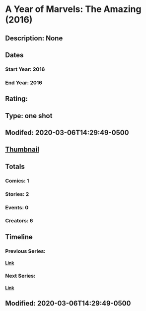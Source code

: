 # A Year of Marvels: The Amazing (2016)
## Description: None
## Dates
### Start Year: 2016
### End Year: 2016
## Rating: 
## Type: one shot
## Modifed: 2020-03-06T14:29:49-0500
## [Thumbnail](http://i.annihil.us/u/prod/marvel/i/mg/b/40/image_not_available.jpg)
## Totals
### Comics: 1
### Stories: 2
### Events: 0
### Creators: 6
## Timeline
### Previous Series: 
#### [Link]()
### Next Series: 
#### [Link]()
## Modified: 2020-03-06T14:29:49-0500